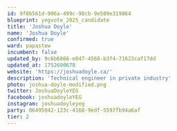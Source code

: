 ```yaml
---
id: 9f8b561d-996a-499c-98cb-9e509e319864
blueprint: yegvote_2025_candidate
title: 'Joshua Doyle'
name: 'Joshua Doyle'
confirmed: true
ward: papastew
incumbent: false
updated_by: 9c6b6866-e047-4568-b3f4-71623caf17dd
updated_at: 1752600678
website: 'https://joshuadoyle.ca/'
description: 'Technical engineer in private industry'
photo: joshua-doyle-modified.png
twitter: JoshuaDoyleYEG
facebook: joshuadoyleYEG
instagram: joshuadoyleyeg
party: 06495042-123c-4168-9edf-5597fb94a6af
tier: 2
---
```

